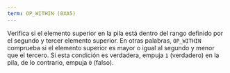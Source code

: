 ```yaml
---
term: OP_WITHIN (0XA5)
---
```


Verifica si el elemento superior en la pila está dentro del rango definido por el segundo y tercer elemento superior. En otras palabras, `OP_WITHIN` comprueba si el elemento superior es mayor o igual al segundo y menor que el tercero. Si esta condición es verdadera, empuja `1` (verdadero) en la pila, de lo contrario, empuja `0` (falso).